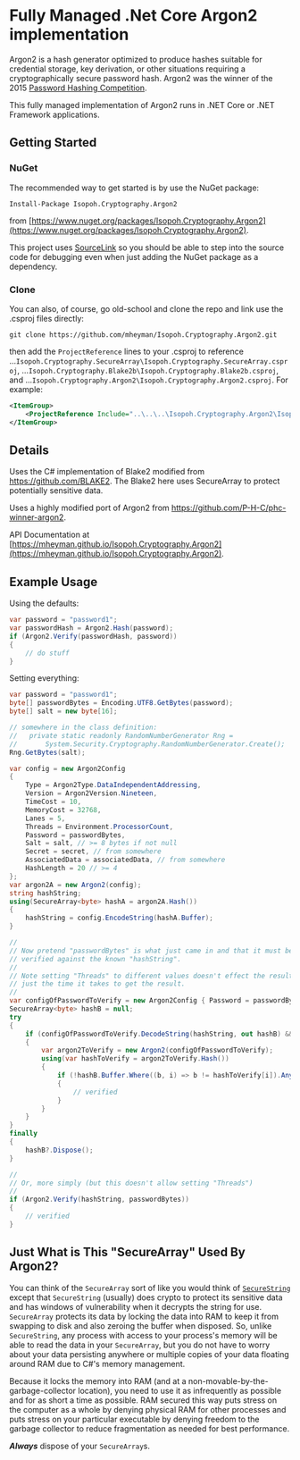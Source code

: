 # Fully Managed .Net Core Argon2 implementation

Argon2 is a hash generator optimized to produce hashes suitable for
credential storage, key derivation, or other situations requiring a
cryptographically secure password hash. Argon2 was the winner of the
2015 [Password Hashing Competition](https://password-hashing.net/).

This fully managed implementation of Argon2 runs in .NET Core or .NET
Framework applications.

## Getting Started

### NuGet

The recommended way to get started is by use the NuGet package:

```shell
Install-Package Isopoh.Cryptography.Argon2
```

from [https://www.nuget.org/packages/Isopoh.Cryptography.Argon2](https://www.nuget.org/packages/Isopoh.Cryptography.Argon2).

This project uses [SourceLink](https://github.com/dotnet/sourcelink/blob/master/README.md)
so you should be able to step into the source code for debugging even when
just adding the NuGet package as a dependency.

### Clone

You can also, of course, go old-school and clone the repo and link use
the .csproj files directly:

```shell
git clone https://github.com/mheyman/Isopoh.Cryptography.Argon2.git
```

then add the `ProjectReference` lines to your .csproj to reference
...`Isopoh.Cryptography.SecureArray\Isopoh.Cryptography.SecureArray.csproj`,
...`Isopoh.Cryptography.Blake2b\Isopoh.Cryptography.Blake2b.csproj`, and
...`Isopoh.Cryptography.Argon2\Isopoh.Cryptography.Argon2.csproj`. For example:
```xml
<ItemGroup>
    <ProjectReference Include="..\..\..\Isopoh.Cryptography.Argon2\Isopoh.Cryptography.SecureArray\Isopoh.Cryptography.SecureArray.csproj" />
</ItemGroup>
```

## Details

Uses the C# implementation of Blake2 modified from https://github.com/BLAKE2.
The Blake2 here uses SecureArray to protect potentially sensitive data.

Uses a highly modified port of Argon2 from https://github.com/P-H-C/phc-winner-argon2.

API Documentation at [https://mheyman.github.io/Isopoh.Cryptography.Argon2](https://mheyman.github.io/Isopoh.Cryptography.Argon2).

## Example Usage

Using the defaults:

```csharp
var password = "password1";
var passwordHash = Argon2.Hash(password);
if (Argon2.Verify(passwordHash, password))
{
    // do stuff
}
```

Setting everything:

```csharp
var password = "password1";
byte[] passwordBytes = Encoding.UTF8.GetBytes(password);
byte[] salt = new byte[16];

// somewhere in the class definition:
//   private static readonly RandomNumberGenerator Rng =
//       System.Security.Cryptography.RandomNumberGenerator.Create();
Rng.GetBytes(salt);

var config = new Argon2Config
{
    Type = Argon2Type.DataIndependentAddressing,
    Version = Argon2Version.Nineteen,
    TimeCost = 10,
    MemoryCost = 32768,
    Lanes = 5,
    Threads = Environment.ProcessorCount,
    Password = passwordBytes,
    Salt = salt, // >= 8 bytes if not null
    Secret = secret, // from somewhere
    AssociatedData = associatedData, // from somewhere
    HashLength = 20 // >= 4
};
var argon2A = new Argon2(config);
string hashString;
using(SecureArray<byte> hashA = argon2A.Hash())
{
    hashString = config.EncodeString(hashA.Buffer);
}

//
// Now pretend "passwordBytes" is what just came in and that it must be
// verified against the known "hashString".
//
// Note setting "Threads" to different values doesn't effect the result,
// just the time it takes to get the result.
//
var configOfPasswordToVerify = new Argon2Config { Password = passwordBytes, Threads = 1 };
SecureArray<byte> hashB = null;
try
{
    if (configOfPasswordToVerify.DecodeString(hashString, out hashB) && hashB != null)
    {
        var argon2ToVerify = new Argon2(configOfPasswordToVerify);
        using(var hashToVerify = argon2ToVerify.Hash())
        {
            if (!hashB.Buffer.Where((b, i) => b != hashToVerify[i]).Any())
            {
                // verified
            }
        }
    }
}
finally
{
    hashB?.Dispose();
}

//
// Or, more simply (but this doesn't allow setting "Threads")
//
if (Argon2.Verify(hashString, passwordBytes))
{
    // verified
}

```

## Just What is This "SecureArray" Used By Argon2?

You can think of the `SecureArray` sort of like you would think of
[`SecureString`](https://docs.microsoft.com/en-us/dotnet/api/system.security.securestring)
except that `SecureString` (usually) does crypto to protect its sensitive
data and has windows of vulnerability when it decrypts the string for use.
`SecureArray` protects its data by locking the data into RAM to keep it from
swapping to disk and also zeroing the buffer when disposed. So, unlike
`SecureString`, any process with access to your process's memory will be able
to read the data in your `SecureArray`, but you do not have to worry about
your data persisting anywhere or multiple copies of your data floating
around RAM due to C#'s memory management.

Because it locks the memory into RAM (and at a
non-movable-by-the-garbage-collector location), you need to use it
as infrequently as possible and for as short a time as possible. RAM secured
this way puts stress on the computer as a whole by denying physical
RAM for other processes and puts stress on your particular executable by
denying freedom to the garbage collector to reduce fragmentation as needed
for best performance.

***Always*** dispose of your `SecureArray`s.
